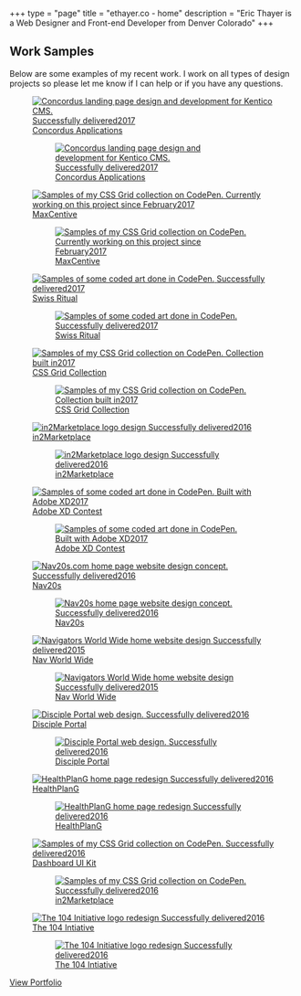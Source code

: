 +++
type = "page"
title = "ethayer.co - home"
description = "Eric Thayer is a Web Designer and Front-end Developer from Denver Colorado"
+++

<!-- Portfolio Home -->
<section id="portfolio-home" class="pt-3">
  <!-- Section Title -->
  <div class="container align-center">
    <h2 id="work-samples">Work Samples</h2>
    <p class="sub-header mb-1 mw-35em md-pr-pl-3">Below are some examples of my recent work. I work on all types of design projects so please let me know if I can help or if you have any questions.</p>
  </div>
</section>

<!-- Project Samples -->
<section id="project-samples" class="pt-pb-2">
  <div class="container container-fluid">
    <!-- Work Examples -->
    <div class="flex-layout l-media-grid">
      <!-- Concordus -->
      <figure class="media-item">
        <a class="media-wrap img" href="#0">
            <img class="lazyload" data-src="images/content-img/16x9/img-16x9-Concordus-RWD-MD.jpg" data-srcset="images/content-img/16x9/img-16x9-Concordus-RWD-LG.jpg 2000w, images/content-img/16x9/img-16x9-Concordus-RWD-MD.jpg 1900w" alt="Concordus landing page design and development for Kentico CMS.">
            <time class="time-stamp" datetime="2017"><span class="sr-only">Successfully delivered</span>2017</time>
            <figcaption class="media-caption" aria-hidden="true">
              <span class="project-title">Concordus Applications</span>                  
            </figcaption>
          </a>
        <noscript>
          <figure class="media-item">
            <a href="#0">
              <img src="images/content-img/16x9/img-16x9-Concordus-RWD-MD.jpg" srcset="images/content-img/16x9/img-16x9-Concordus-RWD-LG.jpg 2000w, images/content-img/16x9/img-16x9-Concordus-RWD-MD.jpg 1900w" alt="Concordus landing page design and development for Kentico CMS.">
              <time class="time-stamp" datetime="2017"><span class="sr-only">Successfully delivered</span>2017</time>
              <figcaption class="media-caption" aria-hidden="true">
                <span class="project-title">Concordus Applications</span>                  
              </figcaption>
            </a>
          </figure>
        </noscript>
      </figure>
      <!-- MaxCentive -->
      <figure class="media-item media-light">
        <a class="media-wrap img" href="#0">
            <img class="lazyload" data-src="images/content-img/16x9/img-16x9-MaxCentive-2-MD.jpg" data-srcset="images/content-img/16x9/img-16x9-MaxCentive-2-LG.jpg 2000w, images/content-img/16x9/img-16x9-MaxCentive-2-MD.jpg 1900w" alt="Samples of my CSS Grid collection on CodePen.">
            <time class="time-stamp" datetime="2017"><span class="sr-only">Currently working on this project since February</span>2017</time>
            <figcaption class="media-caption" aria-hidden="true">
              <span class="project-title">MaxCentive</span>
            </figcaption>
          </a>
        <noscript>
          <figure class="media-item media-light"> 
            <a href="#0">
                <img src="images/content-img/16x9/img-16x9-MaxCentive-2-MD.jpg" srcset="images/content-img/16x9/img-16x9-MaxCentive-2-LG.jpg 2000w, images/content-img/16x9/img-16x9-MaxCentive-2-MD.jpg 1900w" alt="Samples of my CSS Grid collection on CodePen.">
                <time class="time-stamp" datetime="2017"><span class="sr-only">Currently working on this project since February</span>2017</time>
            <figcaption class="media-caption" aria-hidden="true">
              <span class="project-title">MaxCentive</span>
            </figcaption>
              </a>
          </figure>
        </noscript>
      </figure>
      <!-- Swiss Ritual -->
      <figure class="media-item">
        <a class="media-wrap img" href="//codepen.io/collection/DRGMBP/">
            <img class="lazyload" data-src="images/content-img/16x9/img-16x9-SR-Future-Islands-MD.jpg" data-srcset="images/content-img/16x9/img-16x9-SR-Future-Islands-LG.jpg 2000w, images/content-img/16x9/img-16x9-SR-Future-Islands-MD.jpg 1900w" alt="Samples of some coded art done in CodePen.">
            <time class="time-stamp" datetime="2017"><span class="sr-only">Successfully delivered</span>2017</time>
            <figcaption class="media-caption" aria-hidden="true">
              <span class="project-title">Swiss Ritual</span>                  
            </figcaption>
          </a>
        <noscript>
          <figure class="media-item">
            <a href="//codepen.io/collection/DRGMBP/">
              <img class="lazyload" src="images/content-img/16x9/img-16x9-SR-Future-Islands-MD.jpg" srcset="images/content-img/16x9/img-16x9-SR-Future-Islands-LG.jpg 2000w, images/content-img/16x9/img-16x9-SR-Future-Islands-MD.jpg 1900w" alt="Samples of some coded art done in CodePen.">
              <time class="time-stamp" datetime="2017"><span class="sr-only">Successfully delivered</span>2017</time>
              <figcaption class="media-caption" aria-hidden="true">
                <span class="project-title">Swiss Ritual</span>                  
              </figcaption>
            </a>
          </figure>
        </noscript>
      </figure>
      <!-- CSS Grid Samples -->
      <figure class="media-item">
        <a class="media-wrap img" href="//codepen.io/collection/XWovqe/">
            <img class="lazyload" data-src="images/content-img/16x9/img-16x9-CSS-Grid-samples-MD.jpg" data-srcset="images/content-img/16x9/img-16x9-CSS-Grid-samples-LG.jpg 2000w, images/content-img/16x9/img-16x9-CSS-Grid-samples-MD.jpg 1900w" alt="Samples of my CSS Grid collection on CodePen.">
            <time class="time-stamp" datetime="2017"><span class="sr-only">Collection built in</span>2017</time>
            <figcaption class="media-caption" aria-hidden="true">
              <span class="project-title">CSS Grid Collection</span>
            </figcaption>
          </a>
        <noscript>
          <figure class="media-item">
            <a href="//codepen.io/collection/XWovqe/">
                <img src="images/content-img/16x9/img-16x9-CSS-Grid-samples-MD.jpg" srcset="images/content-img/16x9/img-16x9-CSS-Grid-samples-LG.jpg 2000w, images/content-img/16x9/img-16x9-CSS-Grid-samples-MD.jpg 1900w" alt="Samples of my CSS Grid collection on CodePen.">
                <time class="time-stamp" datetime="2017"><span class="sr-only">Collection built in</span>2017</time>
                <figcaption class="media-caption" aria-hidden="true">
                  <span class="project-title">CSS Grid Collection</span>
                </figcaption>
              </a>
          </figure>
        </noscript>
      </figure>
      <!-- in2M Logo -->
      <figure class="media-item media-light">
        <a class="media-wrap img" href="#0">
            <img class="lazyload" data-src="images/content-img/16x9/img-16x9-in2M-logo-MD.jpg" data-srcset="images/content-img/16x9/img-16x9-in2M-logo-LG.jpg 2000w, images/content-img/16x9/img-16x9-in2M-logo-MD.jpg 1900w" alt="in2Marketplace logo design">
            <time class="time-stamp" datetime="2016"><span class="sr-only">Successfully delivered</span>2016</time>
            <figcaption class="media-caption" aria-hidden="true">
              <span class="project-title">in2Marketplace</span>
            </figcaption>
          </a>
        <noscript>
          <figure class="media-item media-light">
            <a href="#0">
                <img src="images/content-img/16x9/img-16x9-in2M-logo-MD.jpg" srcset="images/content-img/16x9/img-16x9-in2M-logo-LG.jpg 2000w, images/content-img/16x9/img-16x9-in2M-logo-MD.jpg 1900w" alt="in2Marketplace logo design">
                <time class="time-stamp" datetime="2016"><span class="sr-only">Successfully delivered</span>2016</time>
                <figcaption class="media-caption" aria-hidden="true">
                  <span class="project-title">in2Marketplace</span>
                </figcaption>
              </a>
          </figure>
        </noscript>
      </figure>
      <!-- Adobe XD Contest -->
      <figure class="media-item">
        <a class="media-wrap img" href="#0">
            <img class="lazyload" data-src="images/content-img/16x9/img-16x9-XD-profile-contest-MD.jpg" data-srcset="images/content-img/16x9/img-16x9-XD-profile-contest-LG.jpg 2000w, images/content-img/16x9/img-16x9-XD-profile-contest-MD.jpg 1900w" alt="Samples of some coded art done in CodePen.">
            <time class="time-stamp" datetime="2017"><span class="sr-only">Built with Adobe XD</span>2017</time>
            <figcaption class="media-caption" aria-hidden="true">
              <span class="project-title">Adobe XD Contest</span>
            </figcaption>
          </a>
        <noscript>
          <figure class="media-item">
            <a href="#0">
              <img src="images/content-img/16x9/img-16x9-XD-profile-contest-MD.jpg" srcset="images/content-img/16x9/img-16x9-XD-profile-contest-LG.jpg 2000w, images/content-img/16x9/img-16x9-XD-profile-contest-MD.jpg 1900w" alt="Samples of some coded art done in CodePen.">
              <time class="time-stamp" datetime="2017"><span class="sr-only">Built with Adobe XD</span>2017</time>
              <figcaption class="media-caption" aria-hidden="true">
                <span class="project-title">Adobe XD Contest</span>
              </figcaption>
            </a>
          </figure>
        </noscript>
      </figure>
      <!-- Nav20s -->
      <figure class="media-item">
        <a class="media-wrap img" href="#0">
            <img class="lazyload" data-src="images/content-img/16x9/img-16x9-Nav20s-MD.jpg" data-srcset="images/content-img/16x9/img-16x9-Nav20s-MD.jpg 2000w, images/content-img/16x9/img-16x9-Nav20s-SM.jpg 1900w" alt="Nav20s.com home page website design concept.">
            <time class="time-stamp" datetime="2016"><span class="sr-only">Successfully delivered</span>2016</time>
            <figcaption class="media-caption" aria-hidden="true">
              <span class="project-title">Nav20s</span>
            </figcaption>
          </a>
        <noscript>
          <figure class="media-item">
            <a href="#0">
              <img src="images/content-img/16x9/img-16x9-Nav20s-MD.jpg" srcset="images/content-img/16x9/img-16x9-Nav20s-MD.jpg 2000w, images/content-img/16x9/img-16x9-Nav20s-SM.jpg 1900w" alt="Nav20s home page website design concept.">
              <time class="time-stamp" datetime="2016"><span class="sr-only">Successfully delivered</span>2016</time>
              <figcaption class="media-caption" aria-hidden="true">
                <span class="project-title">Nav20s</span>
              </figcaption>
            </a>
          </figure>
        </noscript>
      </figure>          
      <!-- Nav World Wide -->
      <figure class="media-item">
        <a class="media-wrap img" href="#0">
            <img class="lazyload" data-src="images/content-img/16x9/img-16x9-NWW-MD.jpg" data-srcset="images/content-img/16x9/img-16x9-NWW-MD.jpg 2000w, images/content-img/16x9/img-16x9-NWW-SM.jpg 1900w" alt="Navigators World Wide home website design">
            <time class="time-stamp" datetime="2015"><span class="sr-only">Successfully delivered</span>2015</time>
            <figcaption class="media-caption" aria-hidden="true">
              <span class="project-title">Nav World Wide</span>
            </figcaption>
          </a>
        <noscript>
          <figure class="media-item">
            <a href="#0">
              <img src="images/content-img/16x9/img-16x9-NWW-MD.jpg" srcset="images/content-img/16x9/img-16x9-NWW-MD.jpg 2000w, images/content-img/16x9/img-16x9-NWW-SM.jpg 1900w" alt="Navigators World Wide home website design">
              <time class="time-stamp" datetime="2016"><span class="sr-only">Successfully delivered</span>2015</time>
              <figcaption class="media-caption" aria-hidden="true">
                <span class="project-title">Nav World Wide</span>
              </figcaption>
            </a>
          </figure>
        </noscript>
      </figure>
      <!-- DPI -->
      <figure class="media-item media-light">
        <a class="media-wrap img" href="#0">
            <img class="lazyload" data-src="images/content-img/16x9/img-16x9-DPI-home-MD.jpg" data-srcset="images/content-img/16x9/img-16x9-DPI-home-MD.jpg 2000w, images/content-img/16x9/img-16x9-DPI-home-SM.jpg 1900w" alt="Disciple Portal web design.">
            <time class="time-stamp" datetime="2016"><span class="sr-only">Successfully delivered</span>2016</time>
            <figcaption class="media-caption" aria-hidden="true">
              <span class="project-title">Disciple Portal</span>
            </figcaption>                
          </a>
        <noscript>
          <figure class="media-item media-light">
            <a href="#0">
              <img src="images/content-img/16x9/img-16x9-DPI-home-MD.jpg" srcset="images/content-img/16x9/img-16x9-DPI-home-MD.jpg 2000w, images/content-img/16x9/img-16x9-DPI-home-SM.jpg 1900w" alt="Disciple Portal web design.">
              <time class="time-stamp" datetime="2016"><span class="sr-only">Successfully delivered</span>2016</time>
              <figcaption class="media-caption" aria-hidden="true">
                <span class="project-title">Disciple Portal</span>
              </figcaption>
            </a>
          </figure>
        </noscript>
      </figure>          
      <!-- HPG -->
      <figure class="media-item">
        <a class="media-wrap img" href="#0">
            <img class="lazyload" data-src="images/content-img/16x9/img-16x9-HPG-MD.jpg" data-srcset="images/content-img/16x9/img-16x9-HPG-MD.jpg 2000w, images/content-img/16x9/img-16x9-HPG-SM.jpg 1900w" alt="HealthPlanG home page redesign">
          <time class="time-stamp" datetime="2016"><span class="sr-only">Successfully delivered</span>2016</time>
            <figcaption class="media-caption" aria-hidden="true">
              <span class="project-title">HealthPlanG</span>
            </figcaption>
          </a>
        <noscript>
          <figure class="media-item">
            <a href="#0">
                <img src="images/content-img/16x9/img-16x9-HPG-MD.jpg" srcset="images/content-img/16x9/img-16x9-HPG-MD.jpg 2000w, images/content-img/16x9/img-16x9-HPG-SM.jpg 1900w" alt="HealthPlanG home page redesign">
                <time class="time-stamp" datetime="2016"><span class="sr-only">Successfully delivered</span>2016</time>
                <figcaption class="media-caption" aria-hidden="true">
                  <span class="project-title">HealthPlanG</span>
                </figcaption>
              </a>
          </figure>
        </noscript>
      </figure>          
      <!-- Adobe XD Dashboard UI Kit -->
      <figure class="media-item">
        <a class="media-wrap img" href="#0">
            <img class="lazyload" data-src="images/content-img/16x9/img-16x9-XD-dashboard-MD.jpg" data-srcset="images/content-img/16x9/img-16x9-XD-dashboard-LG.jpg 2000w, images/content-img/16x9/img-16x9-XD-dashboard-MD.jpg 1900w" alt="Samples of my CSS Grid collection on CodePen.">
            <time class="time-stamp" datetime="2016"><span class="sr-only">Successfully delivered</span>2016</time>
            <figcaption class="media-caption" aria-hidden="true">
              <span class="project-title">Dashboard UI Kit</span>
            </figcaption>
          </a>
        <noscript>
          <figure class="media-item">
            <a href="#0">
                <img src="images/content-img/16x9/img-16x9-XD-dashboard-MD.jpg" srcset="images/content-img/16x9/img-16x9-XD-dashboard-LG.jpg 2000w, images/content-img/16x9/img-16x9-XD-dashboard-MD.jpg 1900w" alt="Samples of my CSS Grid collection on CodePen.">
                <time class="time-stamp" datetime="2016"><span class="sr-only">Successfully delivered</span>2016</time>
                <figcaption class="media-caption" aria-hidden="true">
                  <span class="project-title">in2Marketplace</span>
                </figcaption>
              </a>
          </figure>
        </noscript>
      </figure>
      <!-- The 104 Initiative logo -->
      <figure class="media-item">
        <a class="media-wrap img" href="#0">
            <img class="lazyload" data-src="images/content-img/16x9/img-16x9-104v2-logo-MD.jpg" data-srcset="images/content-img/16x9/img-16x9-104v2-logo-MD.jpg 2000w, images/content-img/16x9/img-16x9-104v2-logo-SM.jpg 1900w" alt="The 104 Initiative logo redesign">
            <time class="time-stamp" datetime="2016"><span class="sr-only">Successfully delivered</span>2016</time>
            <figcaption class="media-caption" aria-hidden="true">
              <span class="project-title">The 104 Intiative</span>
            </figcaption>
          </a>
        <noscript>
          <figure class="media-item">
            <a href="#0">
                <img src="images/content-img/16x9/img-16x9-104v2-logo-MD.jpg" srcset="images/content-img/16x9/img-16x9-104v2-logo-MD.jpg 2000w, images/content-img/16x9/img-16x9-104v2-logo-SM.jpg 1900w" alt="The 104 Initiative logo redesign">
                <time class="time-stamp" datetime="2016"><span class="sr-only">Successfully delivered</span>2016</time>
                <figcaption class="media-caption" aria-hidden="true">
                  <span class="project-title">The 104 Intiative</span>
                </figcaption>
              </a>
          </figure>
        </noscript>
      </figure>
    </div>
    <a class="cta-link" href="portfolio/">View Portfolio</a>
  </div>
</section>